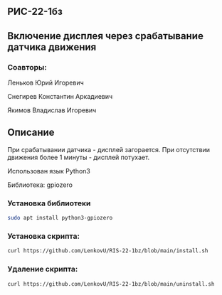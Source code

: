 ## РИС-22-1бз

## Включение дисплея через срабатывание датчика движения

### Соавторы:

Леньков Юрий Игоревич

Снегирев Константин Аркадиевич

Якимов Владислав Игоревич

## Описание
При срабатывании датчика - дисплей загорается. При отсутствии движения более 1 минуты - дисплей потухает.

Использован язык Python3

Библиотека: gpiozero

### Установка библиотеки
```bash
sudo apt install python3-gpiozero
```

### Установка скрипта: 
```bash
curl https://github.com/LenkovU/RIS-22-1bz/blob/main/install.sh
```

### Удаление скрипта:
```bash
curl https://github.com/LenkovU/RIS-22-1bz/blob/main/uninstall.sh
```


